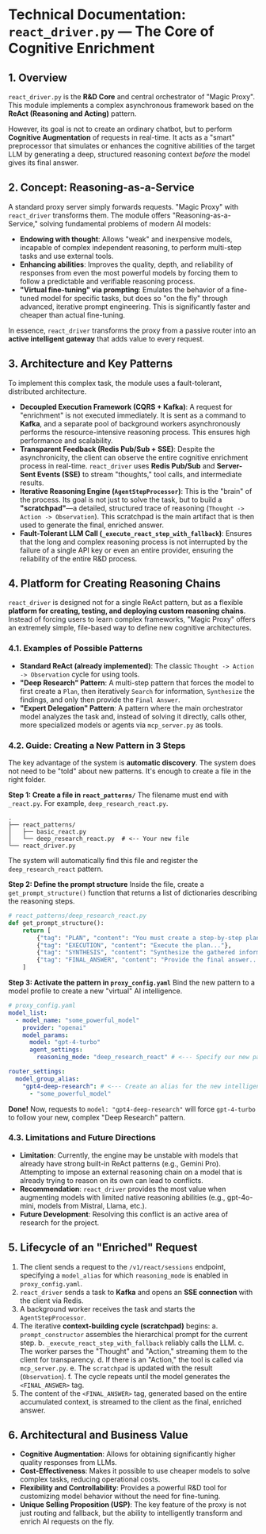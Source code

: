 # Technical Documentation: `react_driver.py` — The Core of Cognitive Enrichment

## 1. Overview

`react_driver.py` is the **R&D Core** and central orchestrator of "Magic Proxy". This module implements a complex asynchronous framework based on the **ReAct (Reasoning and Acting)** pattern.

However, its goal is not to create an ordinary chatbot, but to perform **Cognitive Augmentation** of requests in real-time. It acts as a "smart" preprocessor that simulates or enhances the cognitive abilities of the target LLM by generating a deep, structured reasoning context *before* the model gives its final answer.

## 2. Concept: Reasoning-as-a-Service

A standard proxy server simply forwards requests. "Magic Proxy" with `react_driver` transforms them. The module offers "Reasoning-as-a-Service," solving fundamental problems of modern AI models:

*   **Endowing with thought**: Allows "weak" and inexpensive models, incapable of complex independent reasoning, to perform multi-step tasks and use external tools.
*   **Enhancing abilities**: Improves the quality, depth, and reliability of responses from even the most powerful models by forcing them to follow a predictable and verifiable reasoning process.
*   **"Virtual fine-tuning" via prompting**: Emulates the behavior of a fine-tuned model for specific tasks, but does so "on the fly" through advanced, iterative prompt engineering. This is significantly faster and cheaper than actual fine-tuning.

In essence, `react_driver` transforms the proxy from a passive router into an **active intelligent gateway** that adds value to every request.

## 3. Architecture and Key Patterns

To implement this complex task, the module uses a fault-tolerant, distributed architecture.

*   **Decoupled Execution Framework (CQRS + Kafka)**: A request for "enrichment" is not executed immediately. It is sent as a command to **Kafka**, and a separate pool of background workers asynchronously performs the resource-intensive reasoning process. This ensures high performance and scalability.
*   **Transparent Feedback (Redis Pub/Sub + SSE)**: Despite the asynchronicity, the client can observe the entire cognitive enrichment process in real-time. `react_driver` uses **Redis Pub/Sub** and **Server-Sent Events (SSE)** to stream "thoughts," tool calls, and intermediate results.
*   **Iterative Reasoning Engine (`AgentStepProcessor`)**: This is the "brain" of the process. Its goal is not just to solve the task, but to build a **"scratchpad"**—a detailed, structured trace of reasoning (`Thought -> Action -> Observation`). This scratchpad is the main artifact that is then used to generate the final, enriched answer.
*   **Fault-Tolerant LLM Call (`_execute_react_step_with_fallback`)**: Ensures that the long and complex reasoning process is not interrupted by the failure of a single API key or even an entire provider, ensuring the reliability of the entire R&D process.

## 4. Platform for Creating Reasoning Chains

`react_driver` is designed not for a single ReAct pattern, but as a flexible **platform for creating, testing, and deploying custom reasoning chains**. Instead of forcing users to learn complex frameworks, "Magic Proxy" offers an extremely simple, file-based way to define new cognitive architectures.

### 4.1. Examples of Possible Patterns

*   **Standard ReAct (already implemented)**: The classic `Thought -> Action -> Observation` cycle for using tools.
*   **"Deep Research" Pattern**: A multi-step pattern that forces the model to first create a `Plan`, then iteratively `Search` for information, `Synthesize` the findings, and only then provide the `Final Answer`.
*   **"Expert Delegation" Pattern**: A pattern where the main orchestrator model analyzes the task and, instead of solving it directly, calls other, more specialized models or agents via `mcp_server.py` as tools.

### 4.2. Guide: Creating a New Pattern in 3 Steps

The key advantage of the system is **automatic discovery**. The system does not need to be "told" about new patterns. It's enough to create a file in the right folder.

**Step 1: Create a file in `react_patterns/`**
The filename must end with `_react.py`. For example, `deep_research_react.py`.
```
.
├── react_patterns/
│   ├── basic_react.py
│   └── deep_research_react.py  # <-- Your new file
└── react_driver.py
```
The system will automatically find this file and register the `deep_research_react` pattern.

**Step 2: Define the prompt structure**
Inside the file, create a `get_prompt_structure()` function that returns a list of dictionaries describing the reasoning steps.
```python
# react_patterns/deep_research_react.py
def get_prompt_structure():
    return [
        {"tag": "PLAN", "content": "You must create a step-by-step plan..."},
        {"tag": "EXECUTION", "content": "Execute the plan..."},
        {"tag": "SYNTHESIS", "content": "Synthesize the gathered information..."},
        {"tag": "FINAL_ANSWER", "content": "Provide the final answer..."}
    ]
```

**Step 3: Activate the pattern in `proxy_config.yaml`**
Bind the new pattern to a model profile to create a new "virtual" AI intelligence.
```yaml
# proxy_config.yaml
model_list:
  - model_name: "some_powerful_model"
    provider: "openai"
    model_params:
      model: "gpt-4-turbo"
      agent_settings:
        reasoning_mode: "deep_research_react" # <--- Specify our new pattern

router_settings:
  model_group_alias:
    "gpt4-deep-research": # <--- Create an alias for the new intelligence
      - "some_powerful_model"
```
**Done!** Now, requests to `model: "gpt4-deep-research"` will force `gpt-4-turbo` to follow your new, complex "Deep Research" pattern.

### 4.3. Limitations and Future Directions

*   **Limitation**: Currently, the engine may be unstable with models that already have strong built-in ReAct patterns (e.g., Gemini Pro). Attempting to impose an external reasoning chain on a model that is already trying to reason on its own can lead to conflicts.
*   **Recommendation**: `react_driver` provides the most value when augmenting models with limited native reasoning abilities (e.g., gpt-4o-mini, models from Mistral, Llama, etc.).
*   **Future Development**: Resolving this conflict is an active area of research for the project.

## 5. Lifecycle of an "Enriched" Request

1.  The client sends a request to the `/v1/react/sessions` endpoint, specifying a `model_alias` for which `reasoning_mode` is enabled in `proxy_config.yaml`.
2.  `react_driver` sends a task to **Kafka** and opens an **SSE connection** with the client via Redis.
3.  A background worker receives the task and starts the `AgentStepProcessor`.
4.  The iterative **context-building cycle (scratchpad)** begins:
    a. `prompt_constructor` assembles the hierarchical prompt for the current step.
    b. `_execute_react_step_with_fallback` reliably calls the LLM.
    c. The worker parses the "Thought" and "Action," streaming them to the client for transparency.
    d. If there is an "Action," the tool is called via `mcp_server.py`.
    e. The `scratchpad` is updated with the result (`Observation`).
    f. The cycle repeats until the model generates the `<FINAL_ANSWER>` tag.
5.  The content of the `<FINAL_ANSWER>` tag, generated based on the entire accumulated context, is streamed to the client as the final, enriched answer.

## 6. Architectural and Business Value

*   **Cognitive Augmentation**: Allows for obtaining significantly higher quality responses from LLMs.
*   **Cost-Effectiveness**: Makes it possible to use cheaper models to solve complex tasks, reducing operational costs.
*   **Flexibility and Controllability**: Provides a powerful R&D tool for customizing model behavior without the need for fine-tuning.
*   **Unique Selling Proposition (USP)**: The key feature of the proxy is not just routing and fallback, but the ability to intelligently transform and enrich AI requests on the fly.